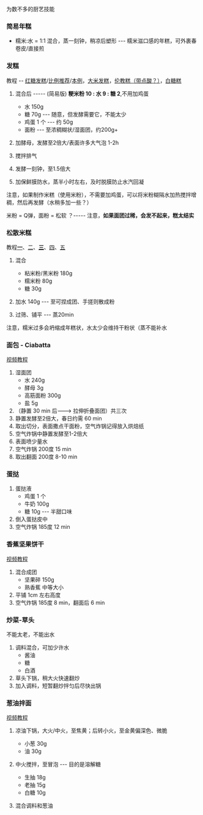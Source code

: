 
为数不多的厨艺技能


### 简易年糕

* 糯米:水 = 1:1 混合，蒸一刻钟，稍凉后塑形 --- 糯米滋口感的年糕，可外裹春卷皮/直接煎


### 发糕

教程 -- [红糖发糕](https://www.bilibili.com/video/BV1tVDdYuEYS)/[比例推荐](https://www.bilibili.com/video/BV14X4y1K75f)/[本例](https://www.bilibili.com/video/BV18BU2Y5EJG)，[大米发糕](https://www.bilibili.com/video/BV1AT4y1E75T)，[伦教糕（带点酸？）](https://www.bilibili.com/video/BV13L411r7ct)，[白糖糕](https://www.bilibili.com/video/BV1qwmDYhEGh)


1. 混合后  -----  (简易版) **粳米粉 10 : 水 9 : 糖 2**,不用加鸡蛋
    - 水 150g
    - 糖 70g --- 随意，但发酵需要它，不能太少
    - 鸡蛋 1 个 --- 约 50g
    - 面粉 --- 至浓稠糊状/湿面团，约200g+

2. 加酵母，发酵至2倍大/表面许多大气泡 1-2h

3. 搅拌排气

4. 发酵一刻钟，至1.5倍大

5. 加保鲜膜防水，蒸半小时左右，及时脱膜防止水汽回凝

注意，如果制作米糕（使用米粉），不需要加鸡蛋，可以将米粉糊隔水加热搅拌增稠，然后再发酵（水稍多加一些？）

米粉 = Q弹，面粉 = 松软 ？----- 注意，**如果面团过稀，会发不起来，糕太结实**

### 松散米糕

教程[**一**](https://www.bilibili.com/video/BV1ze411S7vZ/)、[二](https://www.bilibili.com/video/BV1kM411H7Np)、[**三**](https://www.bilibili.com/video/BV1p3411L72r/?spm_id_from=333.1387.favlist.content.click&vd_source=6b881ce42dbc3b020b1512cadaf2d8da)、[四](https://www.bilibili.com/video/BV1Ma411W7cQ/)、[五](https://www.bilibili.com/video/BV1RursYMEAj)

1. 混合
    - 粘米粉/黑米粉 180g
    - 糯米粉 80g
    - 糖 30g

2. 加水 140g --- 至可捏成团、手搓则散成粉

3. 过筛、铺平 --- 蒸20min


注意，糯米过多会坍缩成年糕状，水太少会维持干粉状（蒸不能补水


### 面包 - Ciabatta
[视频教程](https://www.bilibili.com/video/BV1MHFbeHErq/)

1. 湿面团
    - 水 240g
    - 酵母 3g
    - 高筋面粉 300g
    - 盐 5g
2. （静置 30 min 后---> 拉伸折叠面团）共三次
3. 静置发酵至2倍大，春日约需 60 min
4. 取出切分，表面撒点干面粉，空气炸锅记得放入烘焙纸
5. 空气炸锅中静置发酵至1-2倍大
6. 表面喷少量水
7. 空气炸锅 200度 15 min
8. 取出翻面 200度 8-10 min



### 蛋挞

1. 蛋挞液
    - 鸡蛋 1 个
    - 牛奶 100g
    - 糖 10g --- 半甜口味
2. 倒入蛋挞皮中
3. 空气炸锅 185度 12 min



### 香蕉坚果饼干
[视频教程](https://www.bilibili.com/video/BV1mziaYAEjn/)

1. 混合成团
    - 坚果碎 150g
    - 熟香蕉 中等大小
2. 平铺 1cm 左右高度
3. 空气炸锅 185度 8 min，翻面后 6 min


### 炒菜-草头
不能太老，不能出水

1. 调料混合，可加少许水
    - 酱油
    - 糖
    - 白酒
2. 草头下锅，稍大火快速翻炒
3. 加入调料，短暂翻炒拌匀后尽快出锅



### 葱油拌面

[视频教程](https://www.bilibili.com/video/BV1HS411A7a7/)

1. 凉油下锅，大火/中火，至焦黄；后转小火，至金黄偏深色、微脆
    - 小葱 30g
    - 油 30g

2. 中火搅拌，至冒泡 --- 目的是溶解糖
    - 生抽 18g
    - 老抽 15g
    - 白糖 10g

3. 混合调料和葱油




